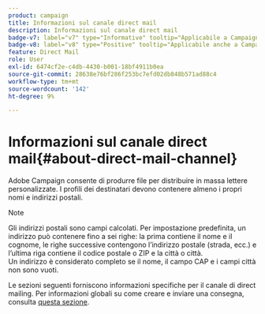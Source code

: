 ```yaml
---
product: campaign
title: Informazioni sul canale direct mail
description: Informazioni sul canale direct mail
badge-v7: label="v7" type="Informative" tooltip="Applicabile a Campaign Classic v7"
badge-v8: label="v8" type="Positive" tooltip="Applicabile anche a Campaign v8"
feature: Direct Mail
role: User
exl-id: 6474cf2e-c4db-4430-b001-18bf4911b0ea
source-git-commit: 28638e76bf286f253bc7efd02db848b571ad88c4
workflow-type: tm+mt
source-wordcount: '142'
ht-degree: 9%

---
```


# Informazioni sul canale direct mail{#about-direct-mail-channel}


Adobe Campaign consente di produrre file per distribuire in massa lettere personalizzate. I profili dei destinatari devono contenere almeno i propri nomi e indirizzi postali.

>[!NOTE]
>
>Gli indirizzi postali sono campi calcolati. Per impostazione predefinita, un indirizzo può contenere fino a sei righe: la prima contiene il nome e il cognome, le righe successive contengono l’indirizzo postale (strada, ecc.) e l’ultima riga contiene il codice postale o ZIP e la città o città.\
>Un indirizzo è considerato completo se il nome, il campo CAP e i campi città non sono vuoti.

Le sezioni seguenti forniscono informazioni specifiche per il canale di direct mailing. Per informazioni globali su come creare e inviare una consegna, consulta [questa sezione](steps-about-delivery-creation-steps.md).
